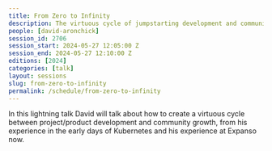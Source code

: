 ```yaml
---
title: From Zero to Infinity
description: The virtuous cycle of jumpstarting development and community
people: [david-aronchick]
session_id: 2706
session_start: 2024-05-27 12:05:00 Z
session_end: 2024-05-27 12:10:00 Z
editions: [2024]
categories: [talk]
layout: sessions
slug: from-zero-to-infinity
permalink: /schedule/from-zero-to-infinity
---
```


In this lightning talk David will talk about how to create a virtuous cycle between project/product development and community growth, from his experience in the early days of Kubernetes and his experience at Expanso now. 

